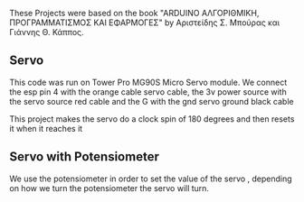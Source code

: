These Projects were based on the book "ARDUINO ΑΛΓΟΡΙΘΜΙΚΗ, ΠΡΟΓΡΑΜΜΑΤΙΣΜΟΣ ΚΑΙ ΕΦΑΡΜΟΓΕΣ" by Αριστείδης Σ. Μπούρας και Γιάννης Θ. Κάππος.

Servo
-------

This code was run on Tower Pro MG90S Micro Servo module. We connect the esp pin 4 with the orange cable servo cable, the 3v power source with the servo source red cable and the G with the gnd servo ground black cable


This project makes the servo do a clock spin of 180 degrees and then resets it when it reaches it


Servo with Potensiometer
--------

We use the potensiometer in order to set the value of the servo , depending on how we turn the potensiometer the servo will turn.
